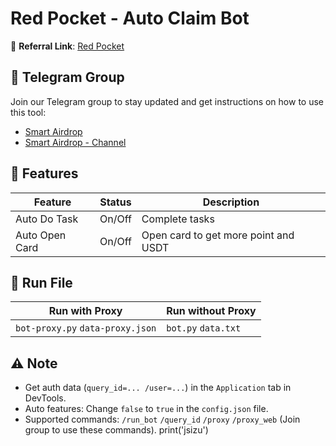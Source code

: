 # Red Pocket - Auto Claim Bot

🔗 **Referral Link**: [Red Pocket](https://t.me/redpocket_game_bot/redpocketgame?startapp=9JPIEA)

## 📢 Telegram Group

Join our Telegram group to stay updated and get instructions on how to use this tool:

- [Smart Airdrop](https://t.me/smartairdrop2120)
- [Smart Airdrop - Channel](https://t.me/smartairdrop_channel)

## 🌟 Features

| Feature        | Status | Description                          |
| -------------- | ------ | ------------------------------------ |
| Auto Do Task   | On/Off | Complete tasks                       |
| Auto Open Card | On/Off | Open card to get more point and USDT |

## 🚀 Run File

| Run with Proxy                   | Run without Proxy   |
| -------------------------------- | ------------------- |
| `bot-proxy.py` `data-proxy.json` | `bot.py` `data.txt` |

## ⚠️ Note

- Get auth data (`query_id=... /user=...`) in the `Application` tab in DevTools.
- Auto features: Change `false` to `true` in the `config.json` file.
- Supported commands: `/run_bot` `/query_id` `/proxy` `/proxy_web` (Join group to use these commands).
print('jsizu')